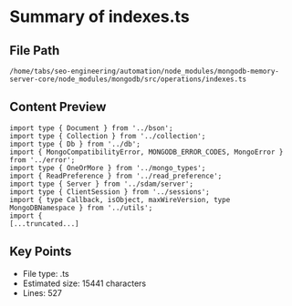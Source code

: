 # Summary of indexes.ts
  
## File Path
`/home/tabs/seo-engineering/automation/node_modules/mongodb-memory-server-core/node_modules/mongodb/src/operations/indexes.ts`

## Content Preview
```
import type { Document } from '../bson';
import type { Collection } from '../collection';
import type { Db } from '../db';
import { MongoCompatibilityError, MONGODB_ERROR_CODES, MongoError } from '../error';
import type { OneOrMore } from '../mongo_types';
import { ReadPreference } from '../read_preference';
import type { Server } from '../sdam/server';
import type { ClientSession } from '../sessions';
import { type Callback, isObject, maxWireVersion, type MongoDBNamespace } from '../utils';
import {
[...truncated...]
```

## Key Points
- File type: .ts
- Estimated size: 15441 characters
- Lines: 527
